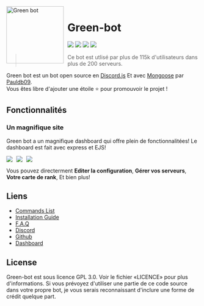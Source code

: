 

<img width="150" height="150" align="left" style="float: left; margin: 0 10px 0 0;" alt="Green bot" src="https://cdn.discordapp.com/avatars/783708073390112830/3d5a0b798ef6d28df06cbcfdbf697d98.webp?size=512">  

# Green-bot
[![](https://img.shields.io/discord/784773050956513290.svg?logo=discord&colorB=7289DA)](http://green-bot.xyz/discord)
[![](https://discordbots.org/api/widget/status/783708073390112830.svg)](https://discordbots.org/bot/783708073390112830)
[![](https://img.shields.io/badge/discord.js-v12.0.0--dev-blue.svg?logo=npm)](https://github.com/discordjs)
[![](https://www.codefactor.io/repository/github/pauldb09/Green-bot/badge)](https://www.codefactor.io/repository/pauldb09/Green-bot/)

> Ce bot est utlisé par plus de 115k d'utilisateurs dans plus de 200 serveurs.

Green bot est un bot open source en  [Discord.js](https://discord.js.org) Et avec [Mongoose](https://mongoosejs.com/docs/api.html) par [Pauldb09](https://github.com/Pauldb09).  
Vous êtes libre d'ajouter une étoile ⭐ pour promouvoir le projet !

## Fonctionnalités


### Un magnifique site

Green bot a un magnifique dashboard qui offre plein de fonctionnalitées! Le dashboard est fait avec express et EJS!


<img align="left" style="float: centrer; margin: 0 10px 0 0;" src="https://cdn.discordapp.com/attachments/795737641559523328/829707973626429471/unknown.png"/>
<img align="center" style="float: left; margin: 0 10px 0 0;" src="https://cdn.discordapp.com/attachments/795737641559523328/829708123064238110/unknown.png"/>
<img align="center" style="float: centrer; margin: 0 10px 0 0;" src="https://cdn.discordapp.com/attachments/795737641559523328/829708082077630565/unknown.png"/>

Vous pouvez directerment **Editer la configuration**, **Gérer vos serveurs**, **Votre carte de rank**, Et bien plus!

## Liens

*   [Commands List](http://green-bot.xyz)
*   [Installation Guide](http://green-bot.xyz/discord)
*   [F.A.Q](http://green-bot.xyz/discord)
*   [Discord](http://green-bot.xyz/discord)
*   [Github](https://github.com/pauldb09/Green-bot/)
*   [Dashboard](http://green-bot.xyz/)

## License

Green-bot est sous licence GPL 3.0. Voir le fichier «LICENCE» pour plus d'informations. Si vous prévoyez d'utiliser une partie de ce code source dans votre propre bot, je vous serais reconnaissant d'inclure une forme de crédit quelque part.
